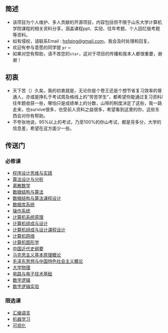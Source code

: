 ## 简述

* 该项目为个人维护、多人贡献的开源项目，内容包括但不限于山东大学计算机学院课程的相关资料分享，涵盖课程ppt、实验、往年考题、个人回忆版考题等资料。
* 如有侵权，请联系Email : hsfqing@gmail.com，我会及时处理和回复。
* 欢迎有参与意愿的同学提 `pr` ~
* 如果对您有帮助，请不吝您的``star``，这对于项目的传播和我本人都很重要，谢谢！

## 初衷

* 天下苦（）久矣。我的初衷就是，无论你是个卷王还是个想节省复习效率的普通人，亦或是挣扎于考试周及格线上的”劳苦学生“，都希望你能通过复习资料/往年题收获一些，哪怕只是成绩单上的分数，山带的制度决定了这些，我一路走来，也survive很多，也受前人资料之益很多，希望看到这里的你，这些东西会对你有帮助。
* 不夸张地说，95%以上的考试，乃至100%的你山考试，都是背多分，大学的信息差，希望在这方面少一些。

## 传送门

### 必修课

* [程序设计思维与实践](https://github.com/J1aM1ng/ACMpractice)
* [算法设计与分析](./算法设计与分析)
* [离散数学](./离散数学)
* [数据结构与算法](./数据结构与算法)
* [数据结构与算法课程设计](https://github.com/J1aM1ng/DS-courseDesign)
* [数据库系统](./数据库系统)
* [操作系统](./操作系统OS)
* [计算机系统原理](./计算机系统原理)
* [计算机组成与设计](./计算机组成与设计)
* [计算机组成与设计课程设计](./计算机组成与设计课程设计)
* [计算机网络](./计算机网络)
* [计算机图形学](./计算机图形学)
* [中国近代史纲要](./中国近代史纲要)
* [马克思主义基本原理概论](./马克思主义基本原理概论)
* [毛泽东思想与中国特色社会主义概论](./毛泽东思想与中国特色社会主义概论)
* [大学物理](./大学物理)
* [电路与电子技术基础](./电路与电子技术基础)
* [数字逻辑](./数字逻辑)
* [数字逻辑实验](./数字逻辑实验)

### 限选课

* [汇编语言](./汇编语言)
* [机器学习](./机器学习)
* [可视化](./可视化)

